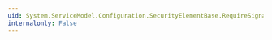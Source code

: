 ```yaml
---
uid: System.ServiceModel.Configuration.SecurityElementBase.RequireSignatureConfirmation
internalonly: False
---
```

